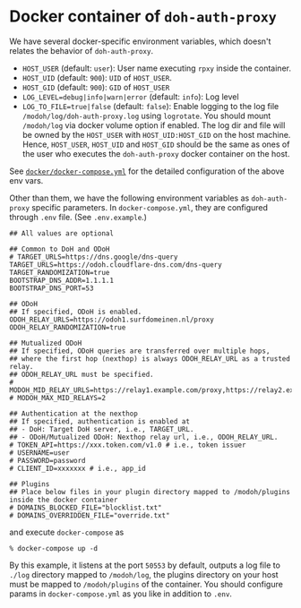 # Docker container of `doh-auth-proxy`

We have several docker-specific environment variables, which doesn't relates the behavior of `doh-auth-proxy`.

- `HOST_USER` (default: `user`): User name executing `rpxy` inside the container.
- `HOST_UID` (default: `900`): `UID` of `HOST_USER`.
- `HOST_GID` (default: `900`): `GID` of `HOST_USER`
- `LOG_LEVEL=debug|info|warn|error` (default: `info`): Log level
- `LOG_TO_FILE=true|false` (default: `false`): Enable logging to the log file `/modoh/log/doh-auth-proxy.log` using `logrotate`. You should mount `/modoh/log` via docker volume option if enabled. The log dir and file will be owned by the `HOST_USER` with `HOST_UID:HOST_GID` on the host machine. Hence, `HOST_USER`, `HOST_UID` and `HOST_GID` should be the same as ones of the user who executes the `doh-auth-proxy` docker container on the host.

See [`docker/docker-compose.yml`](./docker/docker-compose.yml) for the detailed configuration of the above env vars.

Other than them, we have the following environment variables as `doh-auth-proxy` specific parameters. In `docker-compose.yml`, they are configured through `.env` file. (See `.env.example`.)

```:.env
## All values are optional

## Common to DoH and ODoH
# TARGET_URLS=https://dns.google/dns-query
TARGET_URLS=https://odoh.cloudflare-dns.com/dns-query
TARGET_RANDOMIZATION=true
BOOTSTRAP_DNS_ADDR=1.1.1.1
BOOTSTRAP_DNS_PORT=53

## ODoH
## If specified, ODoH is enabled.
ODOH_RELAY_URLS=https://odoh1.surfdomeinen.nl/proxy
ODOH_RELAY_RANDOMIZATION=true

## Mutualized ODoH
## If specified, ODoH queries are transferred over multiple hops,
## where the first hop (nexthop) is always ODOH_RELAY_URL as a trusted relay.
## ODOH_RELAY_URL must be specified.
# MODOH_MID_RELAY_URLS=https://relay1.example.com/proxy,https://relay2.example.com/proxy
# MODOH_MAX_MID_RELAYS=2

## Authentication at the nexthop
## If specified, authentication is enabled at
## - DoH: Target DoH server, i.e., TARGET_URL.
## - ODoH/Mutualized ODoH: Nexthop relay url, i.e., ODOH_RELAY_URL.
# TOKEN_API=https://xxx.token.com/v1.0 # i.e., token issuer
# USERNAME=user
# PASSWORD=password
# CLIENT_ID=xxxxxxx # i.e., app_id

## Plugins
## Place below files in your plugin directory mapped to /modoh/plugins inside the docker container
# DOMAINS_BLOCKED_FILE="blocklist.txt"
# DOMAINS_OVERRIDDEN_FILE="override.txt"
```

and execute `docker-compose` as

```shell
% docker-compose up -d
```

By this example, it listens at the port `50553` by default, outputs a log file to `./log` directory mapped to `/modoh/log`, the plugins directory on your host must be mapped to `/modoh/plugins` of the container. You should configure params in `docker-compose.yml` as you like in addition to `.env`.
